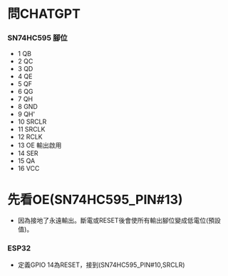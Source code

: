 # 問CHATGPT

### SN74HC595 腳位
+ 1 QB
+ 2 QC
+ 3 QD
+ 4 QE
+ 5 QF
+ 6 QG
+ 7 QH
+ 8 GND
+ 9 QH'
+ 10 SRCLR
+ 11 SRCLK 
+ 12 RCLK 
+ 13 OE 輸出啟用
+ 14 SER 
+ 15 QA 
+ 16 VCC

# 先看OE(SN74HC595_PIN#13)
+ 因為接地了永遠輸出。斷電或RESET後會使所有輸出腳位變成低電位(預設值)。

### ESP32
+ 定義GPIO 14為RESET，接到(SN74HC595_PIN#10,SRCLR)
